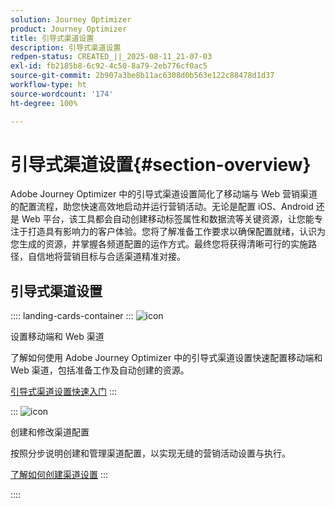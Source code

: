 ```yaml
---
solution: Journey Optimizer
product: Journey Optimizer
title: 引导式渠道设置
description: 引导式渠道设置
redpen-status: CREATED_||_2025-08-11_21-07-03
exl-id: fb2185b8-6c92-4c50-8a79-2eb776cf0ac5
source-git-commit: 2b907a3be8b11ac6308d0b563e122c88478d1d37
workflow-type: ht
source-wordcount: '174'
ht-degree: 100%

---
```


# 引导式渠道设置{#section-overview}

Adobe Journey Optimizer 中的引导式渠道设置简化了移动端与 Web 营销渠道的配置流程，助您快速高效地启动并运行营销活动。无论是配置 iOS、Android 还是 Web 平台，该工具都会自动创建移动标签属性和数据流等关键资源，让您能专注于打造具有影响力的客户体验。您将了解准备工作要求以确保配置就绪，认识为您生成的资源，并掌握各频道配置的运作方式。最终您将获得清晰可行的实施路径，自信地将营销目标与合适渠道精准对接。

## 引导式渠道设置

:::: landing-cards-container
:::
![icon](https://cdn.experienceleague.adobe.com/icons/gear.svg)

设置移动端和 Web 渠道

了解如何使用 Adobe Journey Optimizer 中的引导式渠道设置快速配置移动端和 Web 渠道，包括准备工作及自动创建的资源。

[引导式渠道设置快速入门](../using/configuration/set-mobile-config.md)
:::

:::
![icon](https://cdn.experienceleague.adobe.com/icons/list-check.svg)

创建和修改渠道配置

按照分步说明创建和管理渠道配置，以实现无缝的营销活动设置与执行。

[了解如何创建渠道设置](../using/configuration/create-channel-set-up.md)
:::

::::
